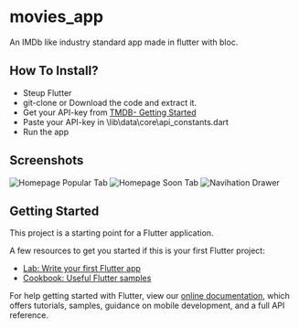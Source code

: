 # movies_app

An IMDb like industry standard app made in flutter with bloc. 

## How To Install?

- Steup Flutter
- git-clone or Download the code and extract it.
- Get your API-key from [TMDB- Getting Started](https://developers.themoviedb.org/3/getting-started/introduction)
- Paste your API-key in \lib\data\core\api_constants.dart 
- Run the app

## Screenshots
![Homepage Popular Tab](../master/sreenshots/homescreen_popular_tab.png)
![Homepage Soon Tab](../master/sreenshots/homescreen_soon_tab.png)
![Navihation Drawer](../master/sreenshots/navigation_drawer.png)
## Getting Started

This project is a starting point for a Flutter application.

A few resources to get you started if this is your first Flutter project:

- [Lab: Write your first Flutter app](https://flutter.dev/docs/get-started/codelab)
- [Cookbook: Useful Flutter samples](https://flutter.dev/docs/cookbook)

For help getting started with Flutter, view our
[online documentation](https://flutter.dev/docs), which offers tutorials,
samples, guidance on mobile development, and a full API reference.
